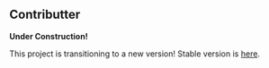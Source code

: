 ## Contributter

**Under Construction!**

This project is transitioning to a new version!
Stable version is [here](https://github.com/potato4d/contributter/tree/master).
